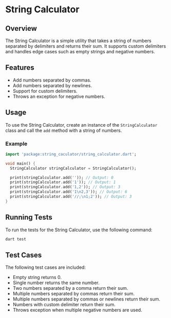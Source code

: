 # String Calculator

## Overview
The String Calculator is a simple utility that takes a string of numbers separated by delimiters and returns their sum. It supports custom delimiters and handles edge cases such as empty strings and negative numbers.

## Features
- Add numbers separated by commas.
- Add numbers separated by newlines.
- Support for custom delimiters.
- Throws an exception for negative numbers.

## Usage
To use the String Calculator, create an instance of the `StringCalculator` class and call the `add` method with a string of numbers.

### Example
```dart
import 'package:string_caculator/string_calculator.dart';

void main() {
  StringCalculator stringCalculator = StringCalculator();

  print(stringCalculator.add('')); // Output: 0
  print(stringCalculator.add('1')); // Output: 1
  print(stringCalculator.add('1,2')); // Output: 3
  print(stringCalculator.add('1\n2,3')); // Output: 6
  print(stringCalculator.add('//;\n1;2')); // Output: 3
}
```

## Running Tests
To run the tests for the String Calculator, use the following command:
```sh
dart test
```

## Test Cases
The following test cases are included:
- Empty string returns 0.
- Single number returns the same number.
- Two numbers separated by a comma return their sum.
- Multiple numbers separated by commas return their sum.
- Multiple numbers separated by commas or newlines return their sum.
- Numbers with custom delimiter return their sum.
- Throws exception when multiple negative numbers are used.